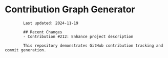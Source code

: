 # Contribution Graph Generator
            
            Last updated: 2024-11-19
            
            ## Recent Changes
            - Contribution #212: Enhance project description
            
            This repository demonstrates GitHub contribution tracking and commit generation.
        